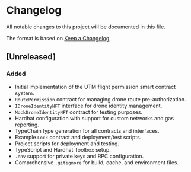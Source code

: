# Changelog

All notable changes to this project will be documented in this file.

The format is based on [Keep a Changelog](https://keepachangelog.com/en/1.0.0/),

## [Unreleased]

### Added

- Initial implementation of the UTM flight permission smart contract system.
- `RoutePermission` contract for managing drone route pre-authorization.
- `IDroneIdentityNFT` interface for drone identity management.
- `MockDroneIdentityNFT` contract for testing purposes.
- Hardhat configuration with support for custom networks and gas reporting.
- TypeChain type generation for all contracts and interfaces.
- Example `Lock` contract and deployment/test scripts.
- Project scripts for deployment and testing.
- TypeScript and Hardhat Toolbox setup.
- `.env` support for private keys and RPC configuration.
- Comprehensive `.gitignore` for build, cache, and environment files.
